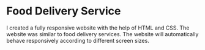 # Food Delivery Service
I created a fully responsive website with the help of HTML and CSS. The website was similar to food delivery services. The website will automatically behave responsively according to different screen sizes.
